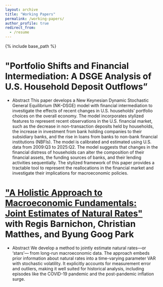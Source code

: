 ```yaml
---
layout: archive
title: "Working Papers"
permalink: /working-papers/
author_profile: true
redirect_from:
  - /resume
---
```


{% include base_path %}

"Portfolio Shifts and Financial Intermediation: A DSGE Analysis of U.S. Household Deposit Outflows”
======
* Abstract
This paper develops a New Keynesian Dynamic Stochastic General
Equilibrium (NK–DSGE) model with financial intermediation to investigate the effects of recent changes in U.S. households’ portfolio choices on the overall economy. The model incorporates stylized features to represent recent observations in the U.S. financial market, such as the decrease in non-transaction deposits held by households, the increase in investment from bank holding companies to their subsidiary banks, and the rise in loans from banks to non-bank financial institutions (NBFIs). The model is calibrated and estimated using U.S. data from 2009:Q3
to 2025:Q2. The model suggests that changes in the financial distress of households can alter the composition of their financial assets, the funding sources of banks, and their lending activities sequentially. The stylized framework of this paper provides a tractable tool to represent the reallocations in the financial market and investigate their implications for macroeconomic policies.



<a href="https://simseo520.github.io/files
/Natural_Rate_of_Unemployment.pdf">"A Holistic Approach to Macroeconomic Fundamentals: Joint Estimates of Natural Rates"</a> with Regis Barnichon, Christian Matthes, and Byung Goog Park
======
* Abstract
We develop a method to jointly estimate natural rates—or ‘stars’—
from long-run macroeconomic data. The approach embeds prior information about natural rates into a time-varying parameter VAR
with stochastic volatility. It explicitly accounts for measurement error and outliers, making it well suited for historical analysis, including episodes like the COVID-19 pandemic and the post-pandemic inflation surge.